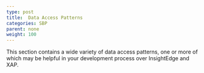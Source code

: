 ```yaml
---
type: post
title:  Data Access Patterns
categories: SBP
parent: none
weight: 100
---
```


This section contains a wide variety of data access patterns, one or more of which may be helpful in your development process over InsightEdge and XAP.

<!--
mini toc
-->